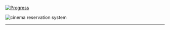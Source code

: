 [![Progress](https://img.shields.io/badge/Progress-In%20Progress-yellow)](https://github.com/DevAwizard/Exams_42) 

![cinema reservation system](https://github.com/user-attachments/assets/596af58a-814e-4756-a4a9-61e3c9f79bb6)



---
